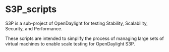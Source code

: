 # S3P_scripts
S3P is a sub-project of OpenDaylight for testing Stability, Scalability, 
Security, and Performance.

These scripts are intended to simplify the process of managing large sets of 
virtual machines to enable scale testing for OpenDaylight S3P. 
